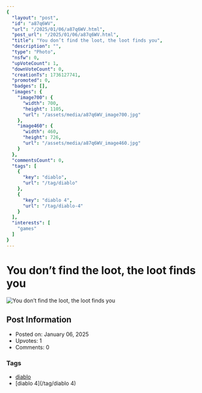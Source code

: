 ```yaml
---
{
  "layout": "post",
  "id": "a87q6WV",
  "url": "/2025/01/06/a87q6WV.html",
  "post_url": "/2025/01/06/a87q6WV.html",
  "title": "You don’t find the loot, the loot finds you",
  "description": "",
  "type": "Photo",
  "nsfw": 0,
  "upVoteCount": 1,
  "downVoteCount": 0,
  "creationTs": 1736127741,
  "promoted": 0,
  "badges": [],
  "images": {
    "image700": {
      "width": 700,
      "height": 1105,
      "url": "/assets/media/a87q6WV_image700.jpg"
    },
    "image460": {
      "width": 460,
      "height": 726,
      "url": "/assets/media/a87q6WV_image460.jpg"
    }
  },
  "commentsCount": 0,
  "tags": [
    {
      "key": "diablo",
      "url": "/tag/diablo"
    },
    {
      "key": "diablo 4",
      "url": "/tag/diablo-4"
    }
  ],
  "interests": [
    "games"
  ]
}
---
```


# You don’t find the loot, the loot finds you

![You don’t find the loot, the loot finds you](/assets/media/a87q6WV_image700.jpg)

## Post Information

- Posted on: January 06, 2025
- Upvotes: 1
- Comments: 0

### Tags

- [diablo](/tag/diablo)
- [diablo 4](/tag/diablo 4)

